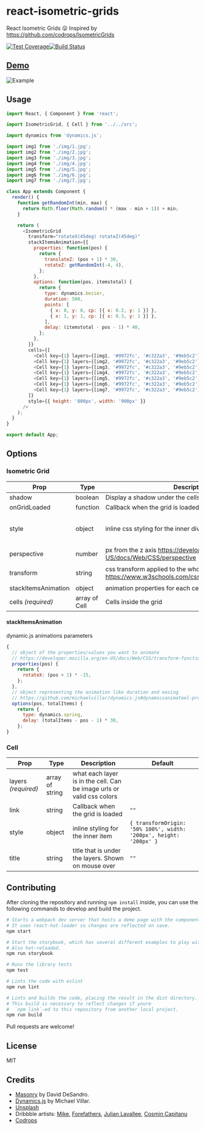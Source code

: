# react-isometric-grids

React Isometric Grids :stuck_out_tongue: Inspired by https://github.com/codrops/IsometricGrids

[![Test Coverage](https://api.codeclimate.com/v1/badges/23aa36958fab6bfee77a/test_coverage)](https://codeclimate.com/github/wuweiweiwu/react-isometric-grid/test_coverage)[![Build Status](https://travis-ci.org/wuweiweiwu/react-isometric-grid.svg?branch=master)](https://travis-ci.org/wuweiweiwu/react-isometric-grid)

## [Demo](http://weiweiwu.me/react-isometric-grid)

![Example](https://media.giphy.com/media/1iZS7zj75q9zAFLa/giphy.gif)

## Usage

```javascript
import React, { Component } from 'react';

import IsometricGrid, { Cell } from '../../src';

import dynamics from 'dynamics.js';

import img1 from './img/1.jpg';
import img2 from './img/2.jpg';
import img3 from './img/3.jpg';
import img4 from './img/4.jpg';
import img5 from './img/5.jpg';
import img6 from './img/6.jpg';
import img7 from './img/7.jpg';

class App extends Component {
  render() {
    function getRandomInt(min, max) {
      return Math.floor(Math.random() * (max - min + 1)) + min;
    }

    return (
      <IsometricGrid
        transform="rotateX(45deg) rotateZ(45deg)"
        stackItemsAnimation={{
          properties: function(pos) {
            return {
              translateZ: (pos + 1) * 30,
              rotateZ: getRandomInt(-4, 4),
            };
          },
          options: function(pos, itemstotal) {
            return {
              type: dynamics.bezier,
              duration: 500,
              points: [
                { x: 0, y: 0, cp: [{ x: 0.2, y: 1 }] },
                { x: 1, y: 1, cp: [{ x: 0.3, y: 1 }] },
              ],
              delay: (itemstotal - pos - 1) * 40,
            };
          },
        }}
        cells={[
          <Cell key={1} layers={[img1, '#9972fc', '#c322a3', '#9eb5c2']} />,
          <Cell key={1} layers={[img2, '#9972fc', '#c322a3', '#9eb5c2']} />,
          <Cell key={1} layers={[img3, '#9972fc', '#c322a3', '#9eb5c2']} />,
          <Cell key={1} layers={[img4, '#9972fc', '#c322a3', '#9eb5c2']} />,
          <Cell key={1} layers={[img5, '#9972fc', '#c322a3', '#9eb5c2']} />,
          <Cell key={1} layers={[img6, '#9972fc', '#c322a3', '#9eb5c2']} />,
          <Cell key={1} layers={[img7, '#9972fc', '#c322a3', '#9eb5c2']} />,
        ]}
        style={{ height: '800px', width: '900px' }}
      />
    );
  }
}

export default App;
```

## Options

### Isometric Grid

| Prop                | Type          | Description                                                                                    | Default                                                                      |
| ------------------- | ------------- | ---------------------------------------------------------------------------------------------- | ---------------------------------------------------------------------------- |
| shadow              | boolean       | Display a shadow under the cells                                                               | false                                                                        |
| onGridLoaded        | function      | Callback when the grid is loaded                                                               | `()=>{}`                                                                     |
| style               | object        | inline css styling for the inner div                                                           | `{ height: '600px', width: '600px', position: 'absolute', left: 0, top: 0 }` |
| perspective         | number        | px from the z axis https://developer.mozilla.org/en-US/docs/Web/CSS/perspective                | `3000`                                                                       |
| transform           | string        | css transform applied to the whole grid https://www.w3schools.com/cssref/css3_pr_transform.asp | `"scale3d(0.8,0.8,1) rotateY(45deg) rotateZ(-10deg)"`                        |
| stackItemsAnimation | object        | animation properties for each cell using dynamic.js                                            | below                                                                        |
| cells _(required)_  | array of Cell | Cells inside the grid                                                                          |                                                                              |

#### stackItemsAnimation

dynamic.js animations parameters

```javascript
{
  // object of the properties/values you want to animate
  // https://developer.mozilla.org/en-US/docs/Web/CSS/transform-function
  properties(pos) {
    return {
      rotateX: (pos + 1) * -15,
    };
  },
  // object representing the animation like duration and easing
  // https://github.com/michaelvillar/dynamics.js#dynamicsanimateel-properties-options
  options(pos, totalItems) {
    return {
      type: dynamics.spring,
      delay: (totalItems - pos - 1) * 30,
    };
}
```

### Cell

| Prop                | Type            | Description                                                           | Default                                                            |
| ------------------- | --------------- | --------------------------------------------------------------------- | ------------------------------------------------------------------ |
| layers _(required)_ | array of string | what each layer is in the cell. Can be image urls or valid css colors |                                                                    |
| link                | string          | Callback when the grid is loaded                                      | `""`                                                               |
| style               | object          | inline styling for the inner item                                     | `{ transformOrigin: '50% 100%', width: '200px', height: '200px' }` |
| title               | string          | title that is under the layers. Shown on mouse over                   | `""`                                                               |

## Contributing

After cloning the repository and running `npm install` inside, you can use the following commands to develop and build the project.

```sh
# Starts a webpack dev server that hosts a demo page with the component.
# It uses react-hot-loader so changes are reflected on save.
npm start

# Start the storybook, which has several different examples to play with.
# Also hot-reloaded.
npm run storybook

# Runs the library tests
npm test

# Lints the code with eslint
npm run lint

# Lints and builds the code, placing the result in the dist directory.
# This build is necessary to reflect changes if youre
#  `npm link`-ed to this repository from another local project.
npm run build
```

Pull requests are welcome!

## License

MIT

## Credits

* [Masonry](http://masonry.desandro.com/) by David DeSandro.
* [Dynamics.js](http://dynamicsjs.com/) by Michael Villar.
* [Unsplash](http://unsplash.com)
* Dribbble artists: [Mike](https://dribbble.com/creativemints), [Forefathers](https://dribbble.com/forefathers), [Julian Lavallee](https://dribbble.com/JulienLavallee), [Cosmin Capitanu](https://dribbble.com/Radium)
* [Codrops](http://www.codrops.com)
